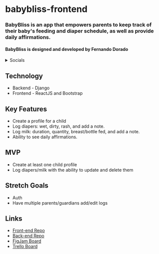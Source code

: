 # babybliss-frontend

### BabyBliss is an app that empowers parents to keep track of their baby's feeding and diaper schedule, as well as provide daily affirmations.

#### BabyBliss is designed and developed by Fernando Dorado

<details>
    <summary>Socials</summary>

- [GitHub](https://github.com/lastnameisgold)
- [LinkedIn](https://www.linkedin.com/in/fdorado/)

</details>

## Technology

- Backend - Django
- Frontend - ReactJS and Bootstrap

## Key Features

- Create a profile for a child
- Log diapers: wet, dirty, rash, and add a note.
- Log milk: duration, quantity, breast/bottle fed, and add a note.
- Ability to see daily affirmations.

## MVP

- Create at least one child profile
- Log diapers/milk with the ability to update and delete them

## Stretch Goals

- Auth
- Have multiple parents/guardians add/edit logs

## Links

- [Front-end Repo](https://github.com/lastnameisgold/babybliss-frontend)
- [Back-end Repo](https://github.com/lastnameisgold/babybliss-backend)
- [FigJam Board](https://www.figma.com/file/MvFS6tODbEKkUuj9GF9Y6O/Untitled?node-id=0%3A1&t=O1bBWxOgJ9CCWcP5-1)
- [Trello Board](https://trello.com/invite/b/eQAmBhjW/ATTIbce1cfe8a4c5ee7def1f5f5010b4fc4542865C5B/babybliss)
